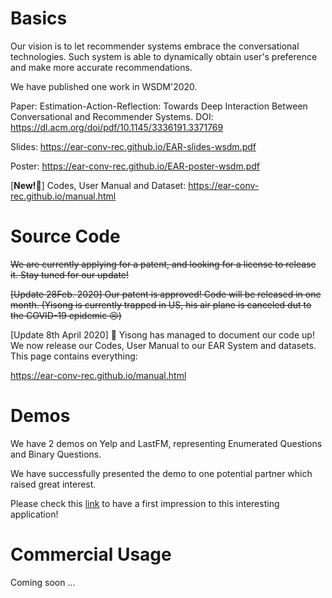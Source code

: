 

# Basics

Our vision is to let recommender systems embrace the conversational technologies. Such system is able to dynamically obtain user's preference and make more accurate recommendations.

We have published one work in WSDM'2020. 

Paper: Estimation-Action-Reflection: Towards Deep Interaction Between Conversational and Recommender Systems. DOI: https://dl.acm.org/doi/pdf/10.1145/3336191.3371769

Slides: https://ear-conv-rec.github.io/EAR-slides-wsdm.pdf

Poster: https://ear-conv-rec.github.io/EAR-poster-wsdm.pdf

[**New!🎉**] Codes, User Manual and Dataset: https://ear-conv-rec.github.io/manual.html



# Source Code

~~We are currently applying for a patent, and looking for a license to release it. Stay tuned for our update!~~

~~[Update 28Feb. 2020] Our patent is approved! Code will be released in one month. (Yisong is currently trapped in US, his air plane is canceled dut to the COVID-19 epidemic 😣)~~

[Update 8th April 2020] 🎉 Yisong has managed to document our code up! We now release our Codes, User Manual to our EAR System and datasets. This page contains everything: 

https://ear-conv-rec.github.io/manual.html





# Demos

We have 2 demos on Yelp and LastFM, representing Enumerated Questions and Binary Questions. 

We have successfully presented the demo to one potential partner which raised great interest.

Please check this [link](https://ear-conv-rec.github.io/demo/) to have a first impression to this interesting application!



# Commercial Usage

Coming soon ...

